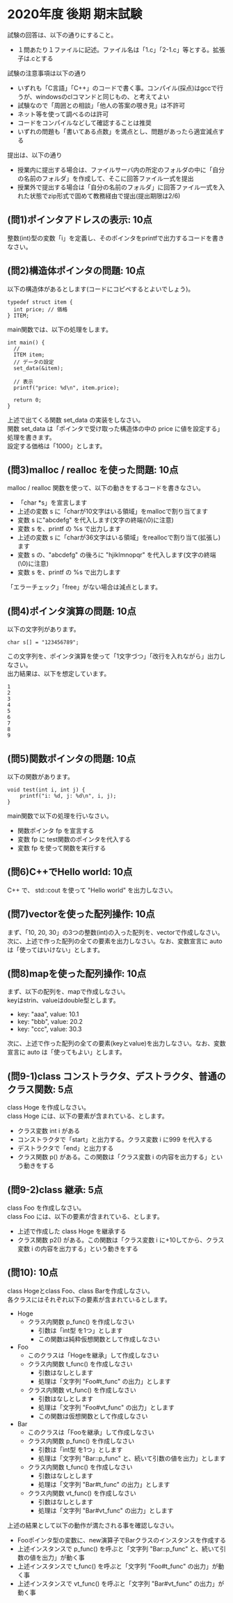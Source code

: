 # 2020年度 後期 期末試験

試験の回答は、以下の通りにすること。

- １問あたり１ファイルに記述。ファイル名は「1.c」「2-1.c」等とする。拡張子は.cとする

試験の注意事項は以下の通り

- いずれも「C言語」「C++」のコードで書く事。コンパイル(採点)はgccで行うが、windowsのclコマンドと同じもの、と考えてよい
- 試験なので「周囲との相談」「他人の答案の覗き見」は不許可
- ネット等を使って調べるのは許可
- コードをコンパイルなどして確認することは推奨
- いずれの問題も「書いてある点数」を満点とし、問題があったら適宜減点する

提出は、以下の通り

- 授業内に提出する場合は、ファイルサーバ内の所定のフォルダの中に「自分の名前のフォルダ」を作成して、そこに回答ファイル一式を提出
- 授業外で提出する場合は「自分の名前のフォルダ」に回答ファイル一式を入れた状態でzip形式で固めて教務経由で提出(提出期限は2/6)


## (問1)ポインタアドレスの表示: 10点

整数(int)型の変数「i」を定義し、そのポインタをprintfで出力するコードを書きなさい。    


## (問2)構造体ポインタの問題: 10点

以下の構造体があるとします(コードにコピペするとよいでしょう)。    

```
typedef struct item {
  int price; // 価格
} ITEM;
```

main関数では、以下の処理をします。    

```
int main() {
  //
  ITEM item;
  // データの設定
  set_data(&item);

  // 表示
  printf("price: %d\n", item.price);

  return 0;
}
```

上述で出てくる関数 set_data の実装をしなさい。    
関数 set_data は「ポインタで受け取った構造体の中の price に値を設定する」処理を書きます。    
設定する価格は「1000」とします。    

## (問3)malloc / realloc を使った問題: 10点

malloc / realloc 関数を使って、以下の動きをするコードを書きなさい。    

- 「char *s」を宣言します
- 上述の変数 s に「charが10文字はいる領域」をmallocで割り当てます
- 変数 s に"abcdefg" を代入します(文字の終端(\0)に注意)
- 変数 s を、printf の %s で出力します
- 上述の変数 s に「charが36文字はいる領域」をreallocで割り当て(拡張し)ます
- 変数 s の、"abcdefg" の後ろに "hjiklmnopqr" を代入します(文字の終端(\0)に注意)
- 変数 s を、printf の %s で出力します

「エラーチェック」「free」がない場合は減点とします。    

## (問4)ポインタ演算の問題: 10点

以下の文字列があります。    

```
char s[] = "123456789";

```

この文字列を、ポインタ演算を使って「1文字づつ」「改行を入れながら」出力しなさい。    
出力結果は、以下を想定しています。    

```
1
2
3
4
5
6
7
8
9
```

## (問5)関数ポインタの問題: 10点

以下の関数があります。    

```
void test(int i, int j) {
    printf("i: %d, j: %d\n", i, j);
}

```

main関数で以下の処理を行いなさい。    

- 関数ポインタ fp を宣言する
- 変数 fp に test関数のポインタを代入する
- 変数 fp を使って関数を実行する

## (問6)C++でHello world: 10点

C++ で、 std::cout を使って "Hello world" を出力しなさい。    

## (問7)vectorを使った配列操作: 10点

まず、「10, 20, 30」の3つの整数(int)の入った配列を、vectorで作成しなさい。    
次に、上述で作った配列の全ての要素を出力しなさい。なお、変数宣言に auto は「使ってはいけない」とします。    

## (問8)mapを使った配列操作: 10点

まず、以下の配列を、mapで作成しなさい。    
keyはstrin、valueはdouble型とします。    

- key: "aaa",  value: 10.1
- key: "bbb",  value: 20.2
- key: "ccc",  value: 30.3

次に、上述で作った配列の全ての要素(keyとvalue)を出力しなさい。なお、変数宣言に auto は「使ってもよい」とします。    


## (問9-1)class コンストラクタ、デストラクタ、普通のクラス関数: 5点

class Hoge を作成しなさい。    
class Hoge には、以下の要素が含まれている、とします。    

- クラス変数 int i がある
- コンストラクタで「start」と出力する。クラス変数 i に999 を代入する
- デストラクタで「end」と出力する
- クラス関数 p() がある。この関数は「クラス変数 i の内容を出力する」という動きをする


## (問9-2)class 継承: 5点

class Foo を作成しなさい。    
class Foo には、以下の要素が含まれている、とします。    

- 上述で作成した class Hoge を継承する
- クラス関数 p2() がある。この関数は「クラス変数 i に+10してから、クラス変数 i の内容を出力する」という動きをする


## (問10): 10点

class Hogeとclass Foo、class Barを作成しなさい。  
各クラスにはそれぞれ以下の要素が含まれているとします。  

- Hoge
  + クラス内関数 p_func() を作成しなさい
    - 引数は「int型 を1つ」とします
    - この関数は純粋仮想関数として作成しなさい
- Foo
  + このクラスは「Hogeを継承」して作成しなさい
  + クラス内関数 t_func() を作成しなさい
    - 引数はなしとします
    - 処理は「文字列 "Foo#t_func" の出力」とします
  + クラス内関数 vt_func() を作成しなさい
    - 引数はなしとします
    - 処理は「文字列 "Foo#vt_func" の出力」とします
    - この関数は仮想関数として作成しなさい
- Bar
  + このクラスは「Fooを継承」して作成しなさい
  + クラス内関数 p_func() を作成しなさい
    - 引数は「int型 を1つ」とします
    - 処理は「文字列 "Bar::p_func" と、続いて引数の値を出力」とします
  + クラス内関数 t_func() を作成しなさい
    - 引数はなしとします
    - 処理は「文字列 "Bar#t_func" の出力」とします
  + クラス内関数 vt_func() を作成しなさい
    - 引数はなしとします
    - 処理は「文字列 "Bar#vt_func" の出力」とします

上述の結果として以下の動作が満たされる事を確認しなさい。

- Fooポインタ型の変数に、new演算子でBarクラスのインスタンスを作成する
- 上述インスタンスで p_func() を呼ぶと「文字列 "Bar::p_func" と、続いて引数の値を出力」が動く事
- 上述インスタンスで t_func() を呼ぶと「文字列 "Foo#t_func" の出力」が動く事
- 上述インスタンスで vt_func() を呼ぶと「文字列 "Bar#vt_func" の出力」が動く事

